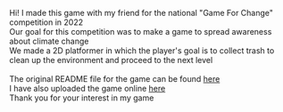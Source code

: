 Hi!
I made this game with my friend for the national "Game For Change" competition in 2022 <br>
Our goal for this competition was to make a game to spread awareness about climate change <br>
We made a 2D platformer in which the player's goal is to collect trash to clean up the environment and proceed to the next level<br><br>
The original README file for the game can be found <a href = "https://github.com/derck765/Trash-Dash/blob/main/Assets/READ_ME.txt">here</a><br>
I have also uploaded the game online <a href="https://simmer.io/@derck_456/trash-dash">here</a> <br>
Thank you for your interest in my game
